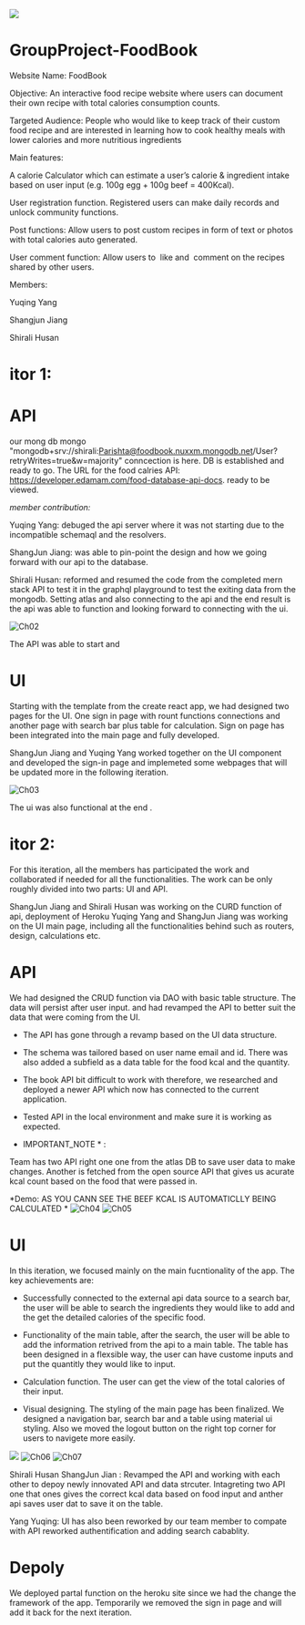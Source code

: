 ![](ui/public/Loginpage.PNG)

# GroupProject-FoodBook

Website Name: FoodBook


Objective: An interactive food recipe website where users can document their own recipe with total calories consumption counts. 

Targeted Audience: People who would like to keep track of their custom food recipe and are interested in learning how to cook healthy meals with lower calories and more nutritious ingredients

Main features: 

A calorie Calculator which can estimate a user’s calorie & ingredient intake based on user input (e.g. 100g egg + 100g beef = 400Kcal).

User registration function. Registered users can make daily records and unlock community functions.

Post functions: Allow users to post custom recipes in form of text or photos with total calories auto generated.

User comment function: Allow users to  like and  comment on the recipes shared by other users.

Members: 

Yuqing Yang 

Shangjun Jiang 

Shirali Husan 


# itor 1:

# API 
our mong db mongo "mongodb+srv://shirali:Parishta@foodbook.nuxxm.mongodb.net/User?retryWrites=true&w=majority" conncection is here.
DB is established and ready to go.
The URL for the food calries API: https://developer.edamam.com/food-database-api-docs. 
ready to be viewed. 

*member contribution:* 

Yuqing Yang:   debuged the api server where it was not starting due to the incompatible schemaql and 
the resolvers.

ShangJun Jiang: was able to pin-point the design and how we going forward with our api to the database.


Shirali Husan: reformed and resumed the code from the completed mern stack API to test it in the graphql playground to
test the exiting data from the mongodb. Setting atlas and also connecting to the api and the end result is the api 
was able to function and looking forward to connecting with the ui. 

![Ch02](/readme_images/Ch02.png)


The API was able to start and 

# UI
Starting with the template from the create react app, we had designed two pages for the UI. One sign in page with rount 
functions connections and another page with search bar plus table for calculation. Sign on page has been integrated into
the main page and fully developed.

ShangJun Jiang and Yuqing Yang worked together on the UI component and developed the sign-in page and implemeted some 
webpages that will be updated more in the following iteration.

![Ch03](/readme_images/Ch03.png)

The ui was also functional at the end .

# itor 2:

For this iteration, all the members has participated the work and collaborated if needed for all the functionalities. The work can be only roughly divided into two parts: UI and API.

ShangJun Jiang and Shirali Husan was working on the CURD function of api, deployment of Heroku
Yuqing Yang and ShangJun Jiang was working on the UI main page, including all the functionalities behind such as routers, design, calculations etc.



# API 

We had designed the CRUD function via DAO with basic table structure. The data will persist after user input. and had revamped the API to better suit the data that were coming from the UI.

* The API has gone through a revamp based on the UI data structure. 

* The schema was tailored based on user name email and id. There was also added a subfield as a data table for the food kcal and the quantity. 

* The book API bit difficult to work with therefore, we researched and deployed a newer API which now has connected to the current application.

* Tested API in the local environment and make sure it is working as expected.


* IMPORTANT_NOTE * :

Team has two API right one one from the atlas DB to save user data to make changes. Another is fetched from the  open source API that gives us acurate kcal count based on the food that were passed in. 


*Demo: AS YOU CANN SEE THE BEEF KCAL IS AUTOMATICLLY BEING CALCULATED * 
![Ch04](/readme_images/Ch04.png)
![Ch05](/readme_images/Ch05.png)



# UI

In this iteration, we focused mainly on the main fucntionality of the app. The key achievements are:

* Successfully connected to the external api data source to a search bar, the user will be able to search the ingredients they would like to add and the get the detailed calories of the specific food.

* Functionality of the main table, after the search, the user will be able to add the information retrived from the api to a main table. The table has been designed in a flexsible way, the user can have custome inputs and put the quantitly they would like to input. 

* Calculation function. The user can get the view of the total calories of their input.

* Visual designing. The styling of the main page has been finalized. We designed a navigation bar, search bar and a table using material ui styling. Also we moved the logout button on the right top corner for users to navigete more easily.

![](ui/public/mainpage.PNG)
![Ch06](/readme_images/Ch06.png)
![Ch07](/readme_images/Ch07.png)



Shirali Husan ShangJun Jian : Revamped the API and working with each other to depoy newly innovated API and data strcuter.  Intagreting two API one that ones gives the correct kcal data based on food input and anther api saves user dat to save it on the table.

Yang Yuqing: UI has also been reworked by our team member to compate with API reworked authentification and adding search cabablity. 

# Depoly

We deployed partal function on the heroku site since we had the change the framework of the app. Temporarily we removed the sign in page and will add it back for the next iteration.

